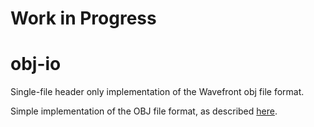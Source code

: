 # Work in Progress

# obj-io
Single-file header only implementation of the Wavefront obj file format.

Simple implementation of the OBJ file format, as described [here](https://en.wikipedia.org/wiki/Wavefront_.obj_file).
